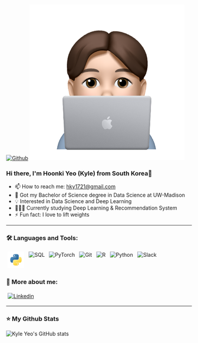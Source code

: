 
[![Github](https://img.shields.io/github/followers/hoonkiyeo?label=Follow&style=social)](https://github.com/hoonkiyeo)
![img_3.png](img_3.png)

### Hi there, I'm Hoonki Yeo (Kyle) from South Korea👋
- 📫 How to reach me: hky1721@gmail.com
- 👏 Got my Bachelor of Science degree in Data Science at UW-Madison 
- 💡 Interested in Data Science and Deep Learning
- 👨🏽‍💻 Currently studying Deep Learning & Recommendation System
- ⚡️ Fun fact: I love to lift weights
---

### 🛠️ Languages and Tools:
<p align="left">

<img src="https://raw.githubusercontent.com/github/explore/80688e429a7d4ef2fca1e82350fe8e3517d3494d/topics/python/python.png" alt="Python" height="45" style="vertical-align:top; margin:4px">

<img src="https://user-images.githubusercontent.com/69660509/184398620-1cc111a4-61f3-4fd3-ae4d-4c24dc35be7a.png" alt="SQL" height="45" style="vertical-align:top; margin:4px">

<img src="https://user-images.githubusercontent.com/69660509/184401997-ccb0da12-649a-445d-b8c2-4b56aaa92d21.png" alt="PyTorch" height="45" style="vertical-align:top; margin:4px">

<img src="https://user-images.githubusercontent.com/69660509/184468582-72ce0671-a677-445d-b857-653f67e9b2c3.png" alt="Git" height="45" style="vertical-align:top; margin:4px">

<img src="https://user-images.githubusercontent.com/69660509/184468712-d4787bcc-881a-4f96-bf44-f0d5ff580478.svg" alt="R" height="45" style="vertical-align:top; margin:4px">

<img src="https://user-images.githubusercontent.com/69660509/184396687-1eab19fb-717d-4452-9496-544f8be2394b.png" alt="Python" height="45" style="vertical-align:top; margin:4px">

<img src="https://user-images.githubusercontent.com/69660509/184397938-0c9e18cb-da23-4384-aafc-50b3840cbf9a.png" alt="Slack" height="45" style="vertical-align:top; margin:4px">

</p>

### 📨 More about me:
[<img src="https://user-images.githubusercontent.com/69660509/174795199-0b55a224-308a-4e01-82b9-46ea6665a4ba.png" alt="Linkedin" height="40" style="vertical-align:top; margin:4px">](https://www.linkedin.com/in/hoonki-yeo-4a9225208/)

---
### ⭐ ️My Github Stats
![Kyle Yeo's GitHub stats](https://github-readme-stats.vercel.app/api?username=hoonkiyeo&show_icons=true&theme=tokyonight)


